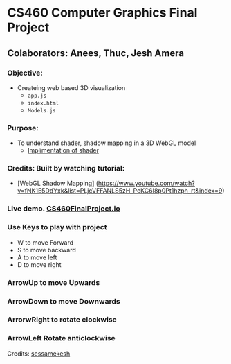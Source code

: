 # CS460 Computer Graphics Final Project

## Colaborators: Anees, Thuc, Jesh Amera
### **Objective:**
* Createing web based 3D visualization
	* `app.js`
	* `index.html`
	* `Models.js`

### **Purpose:**
* To understand shader, shadow mapping in a 3D WebGL model
    * [Implimentation of shader]()
    

### Credits: Built by watching tutorial:  
* [WebGL Shadow Mapping] (<https://www.youtube.com/watch?v=fNK1E5DdYxk&list=PLjcVFFANLS5zH_PeKC6I8p0Pt1hzph_rt&index=9>)


### Live demo. [CS460FinalProject.io](<https://aneesurrehman001.github.io/cs460_final/>)


### Use Keys to play with project

*  W to move Forward
*  S to move backward
*  A to move left
*  D to move right

### ArrowUp to move Upwards
### ArrowDown to move Downwards
### ArrorwRight to rotate clockwise
### ArrowLeft Rotate anticlockwise

Credits: [sessamekesh](<https://github.com/sessamekesh/IndigoCS-webgl-tutorials>)

 

